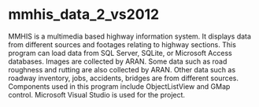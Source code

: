 # mmhis_data_2_vs2012
 MMHIS is a multimedia based highway information system. It displays data from different sources and footages relating to highway sections. This program can load data from SQL Server, SQLite, or Microsoft Access databases. Images are collected by ARAN. Some data such as road roughness and rutting are also collected by ARAN. Other data such as roadway inventory, jobs, accidents, bridges are from different sources.
Components used in this program include ObjectListView and GMap control. Microsoft Visual Studio is used for the project.

